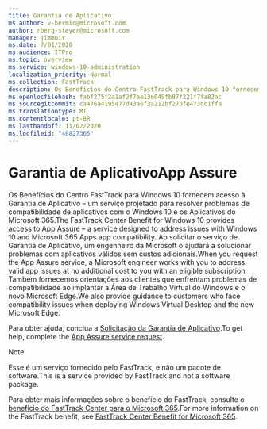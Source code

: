 ```yaml
---
title: Garantia de Aplicativo
ms.author: v-bermic@microsoft.com
author: rberg-steyer@microsoft.com
manager: jimmuir
ms.date: 7/01/2020
ms.audience: ITPro
ms.topic: overview
ms.service: windows-10-administration
localization_priority: Normal
ms.collection: FastTrack
description: Os Benefícios do Centro FastTrack para Windows 10 fornecem acesso à Garantia de Aplicativo – um serviço projetado para resolver problemas de compatibilidade de aplicativos com o Windows 10 e os Aplicativos do Microsoft 365.
ms.openlocfilehash: fabf275f2a1af2f7ae13e049fb87f221f7fa82ac
ms.sourcegitcommit: ca476a4195477d43a6f3a212bf27bfe473cc1ffa
ms.translationtype: MT
ms.contentlocale: pt-BR
ms.lasthandoff: 11/02/2020
ms.locfileid: "48827365"
---
```

# <a name="app-assure"></a><span data-ttu-id="7b203-103">Garantia de Aplicativo</span><span class="sxs-lookup"><span data-stu-id="7b203-103">App Assure</span></span>

<span data-ttu-id="7b203-104">Os Benefícios do Centro FastTrack para Windows 10 fornecem acesso à Garantia de Aplicativo – um serviço projetado para resolver problemas de compatibilidade de aplicativos com o Windows 10 e os Aplicativos do Microsoft 365.</span><span class="sxs-lookup"><span data-stu-id="7b203-104">The FastTrack Center Benefit for Windows 10 provides access to App Assure – a service designed to address issues with Windows 10 and Microsoft 365 Apps app compatibility.</span></span> <span data-ttu-id="7b203-105">Ao solicitar o serviço de Garantia de Aplicativo, um engenheiro da Microsoft o ajudará a solucionar problemas com aplicativos válidos sem custos adicionais.</span><span class="sxs-lookup"><span data-stu-id="7b203-105">When you request the App Assure service, a Microsoft engineer works with you to address valid app issues at no additional cost to you with an eligible subscription.</span></span> <span data-ttu-id="7b203-106">Também fornecemos orientações aos clientes que enfrentam problemas de compatibilidade ao implantar a Área de Trabalho Virtual do Windows e o novo Microsoft Edge.</span><span class="sxs-lookup"><span data-stu-id="7b203-106">We also provide guidance to customers who face compatibility issues when deploying Windows Virtual Desktop and the new Microsoft Edge.</span></span> 

<span data-ttu-id="7b203-107">Para obter ajuda, conclua a [Solicitação da Garantia de Aplicativo](https://go.microsoft.com/fwlink/?linkid=2022721).</span><span class="sxs-lookup"><span data-stu-id="7b203-107">To get help, complete the [App Assure service request](https://go.microsoft.com/fwlink/?linkid=2022721).</span></span>

  > [!NOTE]
> <span data-ttu-id="7b203-108">Esse é um serviço fornecido pelo FastTrack, e não um pacote de software.</span><span class="sxs-lookup"><span data-stu-id="7b203-108">This is a service provided by FastTrack and not a software package.</span></span>

<span data-ttu-id="7b203-109">Para obter mais informações sobre o benefício do FastTrack, consulte o [benefício do FastTrack Center para o Microsoft 365](introduction.md).</span><span class="sxs-lookup"><span data-stu-id="7b203-109">For more information on the FastTrack benefit, see [FastTrack Center Benefit for Microsoft 365](introduction.md).</span></span>